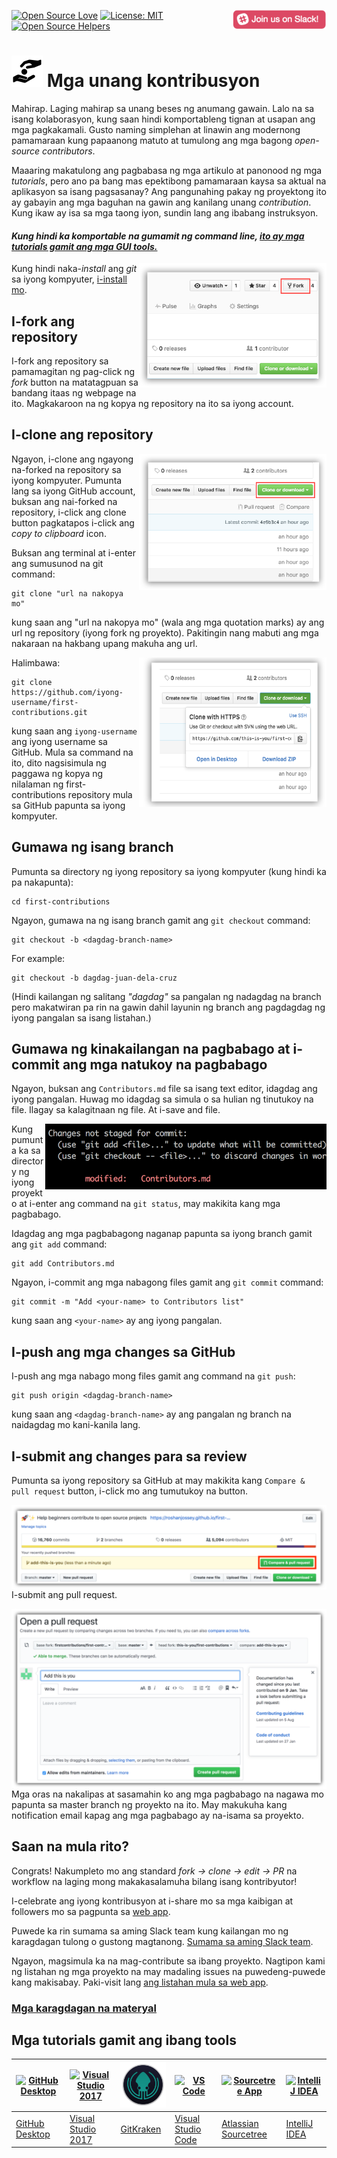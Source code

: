 [![Open Source Love](https://badges.frapsoft.com/os/v1/open-source.svg?v=103)](https://github.com/ellerbrock/open-source-badges/)
[<img align="right" width="150" src="assets/join-slack-team.png">](https://join.slack.com/t/firstcontributors/shared_invite/enQtNjkxNzQwNzA2MTMwLTVhMWJjNjg2ODRlNWZhNjIzYjgwNDIyZWYwZjhjYTQ4OTBjMWM0MmFhZDUxNzBiYzczMGNiYzcxNjkzZDZlMDM)
[![License: MIT](https://img.shields.io/badge/License-MIT-green.svg)](https://opensource.org/licenses/MIT)
[![Open Source Helpers](https://www.codetriage.com/roshanjossey/first-contributions/badges/users.svg)](https://www.codetriage.com/roshanjossey/first-contributions)


# [<img  width="50" src="../assets/readme-icon.png">](https://firstcontributions.github.io) Mga unang kontribusyon

Mahirap. Laging mahirap sa unang beses ng anumang gawain. Lalo na sa isang kolaborasyon, kung saan hindi komportableng tignan at usapan ang mga pagkakamali. Gusto naming simplehan at linawin ang modernong pamamaraan kung papaanong matuto at tumulong ang mga bagong *open-source contributors*.

Maaaring makatulong ang pagbabasa ng mga artikulo at panonood ng mga *tutorials*, pero ano pa bang mas epektibong pamamaraan kaysa sa aktual na aplikasyon sa isang pagsasanay? Ang pangunahing pakay ng proyektong ito ay gabayin ang mga baguhan na gawin ang kanilang unang *contribution*. Kung ikaw ay isa sa mga taong iyon, sundin lang ang ibabang instruksyon.

#### *Kung hindi ka komportable na gumamit ng *command line*, [ito ay mga tutorials gamit ang mga *GUI* tools.]( #tutorials-using-other-tools )*

<img align="right" width="300" src="../assets/fork.png" alt="fork this repository" />

Kung hindi naka-*install* ang *git* sa iyong kompyuter, [i-install mo](https://help.github.com/articles/set-up-git/).

## I-fork ang repository

I-fork ang repository sa pamamagitan ng pag-click ng *fork* button na matatagpuan sa bandang itaas ng webpage na ito.
Magkakaroon na ng kopya ng repository na ito sa iyong account.

## I-clone ang repository

<img align="right" width="300" src="../assets/clone.png" alt="clone this repository" />

Ngayon, i-clone ang ngayong na-forked na repository sa iyong kompyuter. Pumunta lang sa iyong GitHub account, buksan ang nai-forked na repository, i-click ang clone button pagkatapos i-click ang *copy to clipboard* icon.

Buksan ang terminal at i-enter ang sumusunod na git command:

```
git clone "url na nakopya mo"
```
kung saan ang "url na nakopya mo" (wala ang mga quotation marks) ay ang url ng repository (iyong fork ng proyekto). Pakitingin  nang mabuti ang mga nakaraan na hakbang upang makuha ang url.

<img align="right" width="300" src="../assets/copy-to-clipboard.png" alt="copy URL to clipboard" />

Halimbawa:
```
git clone https://github.com/iyong-username/first-contributions.git
```
kung saan ang `iyong-username` ang iyong username sa GitHub. Mula sa command na ito, dito nagsisimula ng paggawa ng kopya ng nilalaman ng first-contributions repository mula sa GitHub papunta sa iyong kompyuter.

## Gumawa ng isang branch

Pumunta sa directory ng iyong repository sa iyong kompyuter (kung hindi ka pa nakapunta):

```
cd first-contributions
```
Ngayon, gumawa na ng isang branch gamit ang `git checkout` command:
```
git checkout -b <dagdag-branch-name>
```

For example:
```
git checkout -b dagdag-juan-dela-cruz
```
(Hindi kailangan ng salitang *"dagdag"* sa pangalan ng nadagdag na branch pero makatwiran pa rin na gawin dahil layunin ng branch ang pagdagdag ng iyong pangalan sa isang listahan.)

## Gumawa ng kinakailangan na pagbabago at i-commit ang mga natukoy na pagbabago

Ngayon, buksan ang `Contributors.md` file sa isang text editor, idagdag ang iyong pangalan. Huwag mo idagdag sa simula o sa hulian ng tinutukoy na file. Ilagay sa kalagitnaan ng file. At i-save and file.

<img align="right" width="450" src="../assets/git-status.png" alt="git status" />


Kung pumunta ka sa directory ng iyong proyekto at i-enter ang command na `git status`, may makikita kang mga pagbabago.


Idagdag ang mga pagbabagong naganap papunta sa iyong branch gamit ang `git add` command:

```
git add Contributors.md
```

Ngayon, i-commit ang mga nabagong files gamit ang `git commit` command:
```
git commit -m "Add <your-name> to Contributors list"
```
kung saan ang `<your-name>` ay ang iyong pangalan.

## I-push ang mga changes sa GitHub

I-push ang mga nabago mong files gamit ang command na `git push`:
```
git push origin <dagdag-branch-name>
```
kung saan ang `<dagdag-branch-name>` ay ang pangalan ng branch na naidagdag mo kani-kanila lang.

## I-submit ang changes para sa review

Pumunta sa iyong repository sa GitHub at may makikita kang  `Compare & pull request` button, i-click mo ang tumutukoy na button.

<img style="float: right;" src="../assets/compare-and-pull.png" alt="create a pull request" />

I-submit ang pull request.

<img style="float: right;" src="../assets/submit-pull-request.png" alt="submit pull request" />

Mga oras na nakalipas at sasamahin ko ang mga pagbabago na nagawa mo papunta sa master branch ng proyekto na ito. May makukuha kang notification email kapag ang mga pagbabago ay na-isama sa proyekto.

## Saan na mula rito?

Congrats!  Nakumpleto mo ang standard _fork -> clone -> edit -> PR_ na workflow na laging mong makakasalamuha bilang isang kontribyutor!

I-celebrate ang iyong kontribusyon at i-share mo sa mga kaibigan at followers mo sa pagpunta sa [web app](https://firstcontributions.github.io/#social-share).

Puwede ka rin sumama sa aming Slack team kung kailangan mo ng karagdagan tulong o gustong magtanong. [Sumama sa aming Slack team](https://join.slack.com/t/firstcontributors/shared_invite/enQtMzE1MTYwNzI3ODQ0LTZiMDA2OGI2NTYyNjM1MTFiNTc4YTRhZTg4OWZjMzA0ZWZmY2UxYzVkMzI1ZmVmOWI4ODdkZWQwNTM2NDVmNjY).

Ngayon, magsimula ka na mag-contribute sa ibang proyekto. Nagtipon kami ng listahan ng mga proyekto na may madaling issues na puwedeng-puwede kang makisabay. Paki-visit lang [ang listahan mula sa web app](https://firstcontributions.github.io/#project-list).

### [Mga karagdagan na materyal](additional-material/git_workflow_scenarios/additional-material.md)


## Mga tutorials gamit ang ibang tools

|<a href="github-desktop-tutorial.md"><img alt="GitHub Desktop" src="https://desktop.github.com/images/desktop-icon.svg" width="100"></a>|<a href="github-windows-vs2017-tutorial.md"><img alt="Visual Studio 2017" src="https://upload.wikimedia.org/wikipedia/commons/c/cd/Visual_Studio_2017_Logo.svg" width="100"></a>|<a href="gitkraken-tutorial.md"><img alt="GitKraken" src="/assets/gk-icon.png" width="100"></a>|<a href="github-windows-vs-code-tutorial.md"><img alt="VS Code" src="https://upload.wikimedia.org/wikipedia/commons/2/2d/Visual_Studio_Code_1.18_icon.svg" width=100></a>|<a href="sourcetree-macos-tutorial.md"><img alt="Sourcetree App" src="https://wac-cdn.atlassian.com/dam/jcr:81b15cde-be2e-4f4a-8af7-9436f4a1b431/Sourcetree-icon-blue.svg" width=100></a>|<a href="github-windows-intellij-tutorial.md"><img alt="IntelliJ IDEA" src="https://upload.wikimedia.org/wikipedia/commons/d/d5/IntelliJ_IDEA_Logo.svg" width=100></a>|
|---|---|---|---|---|---|
|[GitHub Desktop](github-desktop-tutorial.md)|[Visual Studio 2017](github-windows-vs2017-tutorial.md)|[GitKraken](gitkraken-tutorial.md)|[Visual Studio Code](github-windows-vs-code-tutorial.md)|[Atlassian Sourcetree](sourcetree-macos-tutorial.md)|[IntelliJ IDEA](github-windows-intellij-tutorial.md)|
